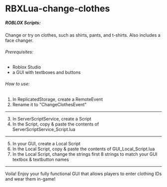 # RBXLua-change-clothes
##### ROBLOX Scripts:
Change or try on clothes, such as shirts, pants, and t-shirts. Also includes a face changer.

###### Prerequisites:
- Roblox Studio
- a GUI with textboxes and buttons

###### How to use:
1. In ReplicatedStorage, create a RemoteEvent
2. Rename it to "ChangeClothesEvent"
---
3. In ServerScriptService, create a Script
4. In the Script, copy & paste the contents of ServerScriptService_Script.lua
---
5. In your GUI, create a Local Script
6. In the Local Script, copy & paste the contents of GUI_Local_Script.lua
7. In the Local Script, change the strings first 8 strings to match your GUI textbox & textbutton names
---  
Voila! Enjoy your fully functional GUI that allows players to enter clothing IDs and wear them in-game!
